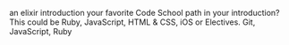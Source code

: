 an elixir introduction
your favorite Code School path in your introduction? This could be Ruby, JavaScript, HTML & CSS, iOS or Electives.
Git, JavaScript, Ruby
